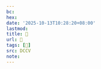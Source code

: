 ```yaml
---
bc:
hex:
date: '2025-10-13T10:28:20+08:00'
lastmod:
title: 􅦃
url: 􅦃
tags: [𧜁]
src: DCCV
note:
---
```

